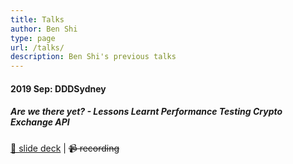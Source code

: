 ```yaml
---
title: Talks
author: Ben Shi
type: page
url: /talks/
description: Ben Shi's previous talks
---
```


#### 2019 Sep: DDDSydney
##### Are we there yet? - Lessons Learnt Performance Testing Crypto Exchange API
[📇 slide deck](https://dddsydney2019.hbish.com/#slide=1) | ~~📹 recording~~

